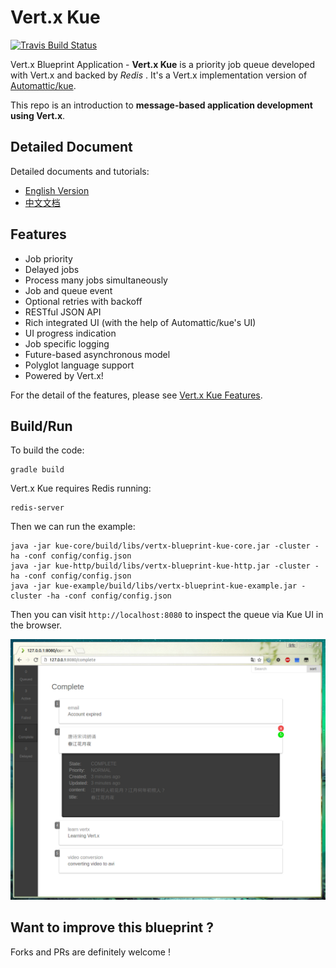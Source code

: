# Vert.x Kue

[![Travis Build Status](https://travis-ci.org/sczyh30/vertx-blueprint-job-queue.svg?branch=master)](https://travis-ci.org/sczyh30/vertx-blueprint-job-queue)

Vert.x Blueprint Application - **Vert.x Kue** is a priority job queue developed with Vert.x and backed by *Redis* .
It's a Vert.x implementation version of [Automattic/kue](https://github.com/Automattic/kue).

This repo is an introduction to **message-based application development using Vert.x**.

## Detailed Document

Detailed documents and tutorials:

- [English Version](http://sczyh30.github.io/vertx-blueprint-job-queue/kue-core/index.html)
- [中文文档](http://sczyh30.github.io/vertx-blueprint-job-queue/cn/kue-core/index.html)

## Features

- Job priority
- Delayed jobs
- Process many jobs simultaneously
- Job and queue event
- Optional retries with backoff
- RESTful JSON API
- Rich integrated UI (with the help of Automattic/kue's UI)
- UI progress indication
- Job specific logging
- Future-based asynchronous model
- Polyglot language support
- Powered by Vert.x!

For the detail of the features, please see [Vert.x Kue Features](docs/en/vertx-kue-features-en.md).

## Build/Run

To build the code:

    gradle build

Vert.x Kue requires Redis running:

    redis-server

Then we can run the example:

    java -jar kue-core/build/libs/vertx-blueprint-kue-core.jar -cluster -ha -conf config/config.json
    java -jar kue-http/build/libs/vertx-blueprint-kue-http.jar -cluster -ha -conf config/config.json
    java -jar kue-example/build/libs/vertx-blueprint-kue-example.jar -cluster -ha -conf config/config.json

Then you can visit `http://localhost:8080` to inspect the queue via Kue UI in the browser.

![](docs/images/vertx_kue_ui_1.png)

## Want to improve this blueprint ?

Forks and PRs are definitely welcome !
